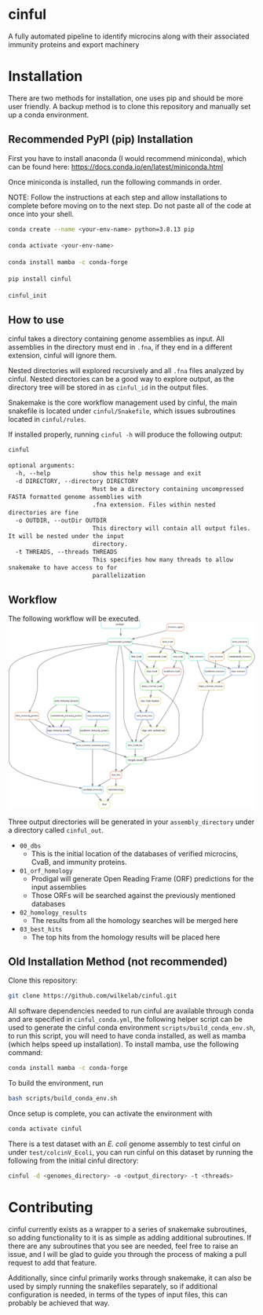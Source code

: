 # cinful

A fully automated pipeline to identify microcins along with their associated immunity proteins and export machinery

# Installation

There are two methods for installation, one uses pip and should be more user friendly. A backup method is to clone this repository and manually set up a conda environment.

## Recommended PyPI (pip) Installation

First you have to install anaconda (I would recommend miniconda), which can be found here: https://docs.conda.io/en/latest/miniconda.html

Once miniconda is installed, run the following commands in order. 

NOTE: Follow the instructions at each step and allow installations to complete before moving on to the next step. Do not paste all of the code at once into your shell.

```bash
conda create --name <your-env-name> python=3.8.13 pip

conda activate <your-env-name>

conda install mamba -c conda-forge

pip install cinful

cinful_init
```

## How to use

cinful takes a directory containing genome assemblies as input. All assemblies in the directory must end in `.fna`, if they end in a different extension, cinful will ignore them. 

Nested directories will explored recursively and all `.fna` files analyzed by cinful. Nested directories can be a good way to explore output, as the directory tree will be stored in as `cinful_id` in the output files.

Snakemake is the core workflow management used by cinful, the main snakefile is located under `cinful/Snakefile`, which issues subroutines located in `cinful/rules`.

If installed properly, running `cinful -h` will produce the following output:

```
cinful

optional arguments:
  -h, --help            show this help message and exit
  -d DIRECTORY, --directory DIRECTORY
                        Must be a directory containing uncompressed FASTA formatted genome assemblies with
                        .fna extension. Files within nested directories are fine
  -o OUTDIR, --outDir OUTDIR
                        This directory will contain all output files. It will be nested under the input
                        directory.
  -t THREADS, --threads THREADS
                        This specifies how many threads to allow snakemake to have access to for
                        parallelization
```

## Workflow

The following workflow will be executed.
![cinful](figures/cinful_workflow.inkscape.svg)

Three output directories will be generated in your `assembly_directory` under a directory called `cinful_out`.
* `00_dbs`
  * This is the initial location of the databases of verified microcins, CvaB, and immunity proteins.
* `01_orf_homology`
  * Prodigal will generate Open Reading Frame (ORF) predictions for the input assemblies
  * Those ORFs will be searched against the previously mentioned databases
* `02_homology_results`
  * The results from all the homology searches will be merged here
* `03_best_hits`
  * The top hits from the homology results will be placed here

## Old Installation Method (not recommended)

Clone this repository:

```bash
git clone https://github.com/wilkelab/cinful.git
```
All software dependencies needed to run cinful are available through conda and are specified in `cinful_conda.yml`, the following helper script can be used to generate the cinful conda environment `scripts/build_conda_env.sh`, to run this script, you will need to have conda installed, as well as mamba (which helps speed up installation). To install mamba, use the following command:

```bash
conda install mamba -c conda-forge
```

To build the environment, run
```bash
bash scripts/build_conda_env.sh
```

Once setup is complete, you can activate the environment with
```bash
conda activate cinful
```

There is a test dataset with an _E. coli_ genome assembly to test cinful on under `test/colcinV_Ecoli`, you can run cinful on this dataset by running the following from the initial cinful directory:

```bash
cinful -d <genomes_directory> -o <output_directory> -t <threads>
```

# Contributing

cinful currently exists as a wrapper to a series of snakemake subroutines, so adding functionality to it is as simple as adding additional subroutines. If there are any subroutines that you see are needed, feel free to raise an issue, and I will be glad to guide you through the process of making a pull request to add that feature.

Additionally, since cinful primarily works through snakemake, it can also be used by simply running the snakefiles separately, so if additional configuration is needed, in terms of the types of input files, this can probably be achieved that way.
